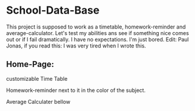 # School-Data-Base
This project is supposed to work as a timetable, homework-reminder and average-calculator. Let's test my abilities ans see if something nice comes out or if I fail dramatically. I have no expectations. I'm just bored. Edit: Paul Jonas, if you read this: I was very tired when I wrote this. 

## Home-Page: 
customizable Time Table

Homework-reminder next to it in the color of the subject. 

Average Calculater bellow
